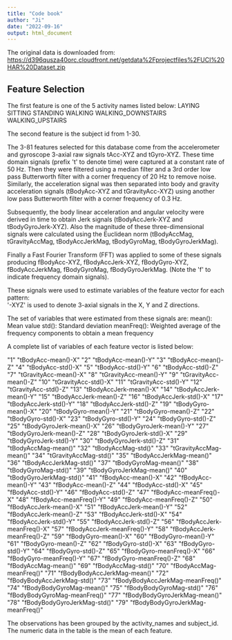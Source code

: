 ```yaml
---
title: "Code book"
author: "Ji"
date: "2022-09-16"
output: html_document
---
```

The original data is downloaded from:  https://d396qusza40orc.cloudfront.net/getdata%2Fprojectfiles%2FUCI%20HAR%20Dataset.zip

## Feature Selection

The first feature is one of the 5 activity names listed below:
LAYING
SITTING
STANDING
WALKING
WALKING_DOWNSTAIRS
WALKING_UPSTAIRS

The second feature is the subject id from 1-30.

The 3-81 features selected for this database come from the accelerometer and gyroscope 3-axial raw signals tAcc-XYZ and tGyro-XYZ. These time domain signals (prefix 't' to denote time) were captured at a constant rate of 50 Hz. Then they were filtered using a median filter and a 3rd order low pass Butterworth filter with a corner frequency of 20 Hz to remove noise. Similarly, the acceleration signal was then separated into body and gravity acceleration signals (tBodyAcc-XYZ and tGravityAcc-XYZ) using another low pass Butterworth filter with a corner frequency of 0.3 Hz. 

Subsequently, the body linear acceleration and angular velocity were derived in time to obtain Jerk signals (tBodyAccJerk-XYZ and tBodyGyroJerk-XYZ). Also the magnitude of these three-dimensional signals were calculated using the Euclidean norm (tBodyAccMag, tGravityAccMag, tBodyAccJerkMag, tBodyGyroMag, tBodyGyroJerkMag). 

Finally a Fast Fourier Transform (FFT) was applied to some of these signals producing fBodyAcc-XYZ, fBodyAccJerk-XYZ, fBodyGyro-XYZ, fBodyAccJerkMag, fBodyGyroMag, fBodyGyroJerkMag. (Note the 'f' to indicate frequency domain signals). 

These signals were used to estimate variables of the feature vector for each pattern:  
'-XYZ' is used to denote 3-axial signals in the X, Y and Z directions.

The set of variables that were estimated from these signals are: 
mean(): Mean value
std(): Standard deviation
meanFreq(): Weighted average of the frequency components to obtain a mean frequency

A complete list of variables of each feature vector is listed below:

"1" "tBodyAcc-mean()-X"
"2" "tBodyAcc-mean()-Y"
"3" "tBodyAcc-mean()-Z"
"4" "tBodyAcc-std()-X"
"5" "tBodyAcc-std()-Y"
"6" "tBodyAcc-std()-Z"
"7" "tGravityAcc-mean()-X"
"8" "tGravityAcc-mean()-Y"
"9" "tGravityAcc-mean()-Z"
"10" "tGravityAcc-std()-X"
"11" "tGravityAcc-std()-Y"
"12" "tGravityAcc-std()-Z"
"13" "tBodyAccJerk-mean()-X"
"14" "tBodyAccJerk-mean()-Y"
"15" "tBodyAccJerk-mean()-Z"
"16" "tBodyAccJerk-std()-X"
"17" "tBodyAccJerk-std()-Y"
"18" "tBodyAccJerk-std()-Z"
"19" "tBodyGyro-mean()-X"
"20" "tBodyGyro-mean()-Y"
"21" "tBodyGyro-mean()-Z"
"22" "tBodyGyro-std()-X"
"23" "tBodyGyro-std()-Y"
"24" "tBodyGyro-std()-Z"
"25" "tBodyGyroJerk-mean()-X"
"26" "tBodyGyroJerk-mean()-Y"
"27" "tBodyGyroJerk-mean()-Z"
"28" "tBodyGyroJerk-std()-X"
"29" "tBodyGyroJerk-std()-Y"
"30" "tBodyGyroJerk-std()-Z"
"31" "tBodyAccMag-mean()"
"32" "tBodyAccMag-std()"
"33" "tGravityAccMag-mean()"
"34" "tGravityAccMag-std()"
"35" "tBodyAccJerkMag-mean()"
"36" "tBodyAccJerkMag-std()"
"37" "tBodyGyroMag-mean()"
"38" "tBodyGyroMag-std()"
"39" "tBodyGyroJerkMag-mean()"
"40" "tBodyGyroJerkMag-std()"
"41" "fBodyAcc-mean()-X"
"42" "fBodyAcc-mean()-Y"
"43" "fBodyAcc-mean()-Z"
"44" "fBodyAcc-std()-X"
"45" "fBodyAcc-std()-Y"
"46" "fBodyAcc-std()-Z"
"47" "fBodyAcc-meanFreq()-X"
"48" "fBodyAcc-meanFreq()-Y"
"49" "fBodyAcc-meanFreq()-Z"
"50" "fBodyAccJerk-mean()-X"
"51" "fBodyAccJerk-mean()-Y"
"52" "fBodyAccJerk-mean()-Z"
"53" "fBodyAccJerk-std()-X"
"54" "fBodyAccJerk-std()-Y"
"55" "fBodyAccJerk-std()-Z"
"56" "fBodyAccJerk-meanFreq()-X"
"57" "fBodyAccJerk-meanFreq()-Y"
"58" "fBodyAccJerk-meanFreq()-Z"
"59" "fBodyGyro-mean()-X"
"60" "fBodyGyro-mean()-Y"
"61" "fBodyGyro-mean()-Z"
"62" "fBodyGyro-std()-X"
"63" "fBodyGyro-std()-Y"
"64" "fBodyGyro-std()-Z"
"65" "fBodyGyro-meanFreq()-X"
"66" "fBodyGyro-meanFreq()-Y"
"67" "fBodyGyro-meanFreq()-Z"
"68" "fBodyAccMag-mean()"
"69" "fBodyAccMag-std()"
"70" "fBodyAccMag-meanFreq()"
"71" "fBodyBodyAccJerkMag-mean()"
"72" "fBodyBodyAccJerkMag-std()"
"73" "fBodyBodyAccJerkMag-meanFreq()"
"74" "fBodyBodyGyroMag-mean()"
"75" "fBodyBodyGyroMag-std()"
"76" "fBodyBodyGyroMag-meanFreq()"
"77" "fBodyBodyGyroJerkMag-mean()"
"78" "fBodyBodyGyroJerkMag-std()"
"79" "fBodyBodyGyroJerkMag-meanFreq()"

The observations has been grouped by the activity_names and subject_id. The numeric data in the table is the mean of each feature. 